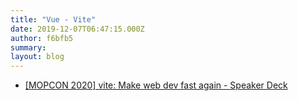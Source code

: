 ```yaml
---
title: "Vue - Vite"
date: 2019-12-07T06:47:15.000Z
author: f6bfb5
summary:
layout: blog
---
```


- [\[MOPCON 2020\] vite: Make web dev fast again - Speaker Deck](https://speakerdeck.com/kurotanshi/mopcon-2020-vite-make-web-dev-fast-again?slide=18)
